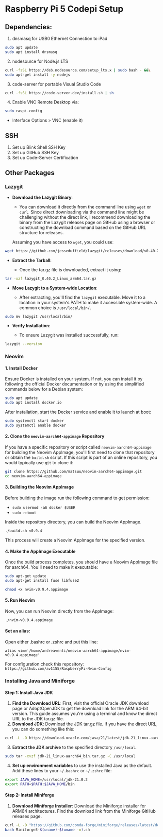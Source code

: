 # Raspberry Pi 5 Codepi Setup

## Dependencies:

1. dnsmasq for USB0 Ethernet Connection to iPad

```bash
sudo apt update
sudo apt install dnsmasq
```

2. nodesource for Node.js LTS

```bash
curl -fsSL https://deb.nodesource.com/setup_lts.x | sudo bash - &&\
sudo apt-get install -y nodejs
```

3. code-server for portable Visual Studio Code

```bash
curl -fsSL https://code-server.dev/install.sh | sh
```

4. Enable VNC Remote Desktop via:

```bash
sudo raspi-config
```

- Interface Options > VNC (enable it)

## SSH

1. Set up Blink Shell SSH Key
2. Set up GitHub SSH Key
3. Set up Code-Server Certification

## Other Packages

### Lazygit

- **Download the Lazygit Binary**:

  - You can download it directly from the command line using `wget` or `curl`. Since direct downloading via the command line might be challenging without the direct link, I recommend downloading the binary from the Lazygit releases page on GitHub using a browser or constructing the download command based on the GitHub URL structure for releases.

  Assuming you have access to `wget`, you could use:

```bash
wget https://github.com/jesseduffield/lazygit/releases/download/v0.40.2/lazygit_0.40.2_Linux_arm64.tar.gz
```

- **Extract the Tarball**:

  - Once the tar.gz file is downloaded, extract it using:

```bash
tar -xzf lazygit_0.40.2_Linux_arm64.tar.gz
```

- **Move Lazygit to a System-wide Location**:

  - After extracting, you'll find the `lazygit` executable. Move it to a location in your system's PATH to make it accessible system-wide. A common choice is `/usr/local/bin/`.

```bash
sudo mv lazygit /usr/local/bin/
```

- **Verify Installation**:

  - To ensure Lazygit was installed successfully, run:

```bash
lazygit --version
```

### Neovim

#### 1\. Install Docker

Ensure Docker is installed on your system. If not, you can install it by following the official Docker documentation or by using the simplified commands below for a Debian system:

```bash
sudo apt update
sudo apt install docker.io
```

After installation, start the Docker service and enable it to launch at boot:

```bash
sudo systemctl start docker
sudo systemctl enable docker
```

#### 2\. Clone the `neovim-aarch64-appimage` Repository

If you have a specific repository or script called `neovim-aarch64-appimage` for building the Neovim AppImage, you'll first need to clone that repository or obtain the `build.sh` script. If this script is part of an online repository, you would typically use `git` to clone it:

```bash
git clone https://github.com/matsuu/neovim-aarch64-appimage.git
cd neovim-aarch64-appimage
```

#### 3\. Building the Neovim AppImage

Before building the image run the following command to get permission:

- `sudo usermod -aG docker $USER`
- `sudo reboot`

Inside the repository directory, you can build the Neovim AppImage.

```bash
./build.sh v0.9.4
```

This process will create a Neovim AppImage for the specified version.

#### 4\. Make the AppImage Executable

Once the build process completes, you should have a Neovim AppImage file for aarch64. You'll need to make it executable:

```bash
sudo apt-get update
sudo apt-get install fuse libfuse2
```

```bash
chmod +x nvim-v0.9.4.appimage
```

#### 5\. Run Neovim

Now, you can run Neovim directly from the AppImage:

```bash
./nvim-v0.9.4.appimage
```

#### Set an alias:

Open either .bashrc or .zshrc and put this line:

`alias vim='/home/andreaventi/neovim-aarch64-appimage/nvim-v0.9.4.appimage'`

For configuration check this repository:
`https://github.com/av1155/RaspberryPi-Nvim-Config`

### Installing Java and Miniforge

#### Step 1: Install Java JDK

1.  **Find the Download URL**: First, visit the official Oracle JDK download page or AdoptOpenJDK to get the download link for the ARM 64-bit version. This guide assumes you're using a terminal and know the direct URL to the JDK tar.gz file.
2.  **Download JDK**: Download the JDK tar.gz file. If you have the direct URL, you can do something like this:

```bash
curl -L -O https://download.oracle.com/java/21/latest/jdk-21_linux-aarch64_bin.tar.gz
```

3. **Extract the JDK archive** to the specified directory `/usr/local`.

```bash
sudo tar -xvzf jdk-21_linux-aarch64_bin.tar.gz -C /usr/local
```

4. **Set up environment variables** to use the installed Java as the default. Add these lines to your `~/.bashrc` or `~/.zshrc` file:

```bash
export JAVA_HOME=/usr/local/jdk-21.0.2
export PATH=$PATH:$JAVA_HOME/bin
```

#### Step 2: Install Miniforge

1.  **Download Miniforge Installer**: Download the Miniforge installer for ARM64 architectures. Find the download link from the Miniforge GitHub releases page.

```bash
curl -L -O "https://github.com/conda-forge/miniforge/releases/latest/download/Miniforge3-$(uname)-$(uname -m).sh"
bash Miniforge3-$(uname)-$(uname -m).sh
```
